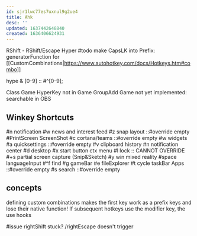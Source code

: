 ```yaml
---
id: sjr1lwc77es7uxnul9g2ue4
title: Ahk
desc: ''
updated: 1637442648840
created: 1636406624931
---
```


RShift - RShift/Escape
Hyper
#todo
make CapsLK into Prefix:
  generatorFunction for [[CustomCombinations|https://www.autohotkey.com/docs/Hotkeys.htm#combo]]

hype & [0-9] :: \#^[0-9];

Class Game
  HyperKey not in Game
  GroupAdd Game not yet implemented:
    searchable in OBS

## Winkey Shortcuts
\#n notification
\#w news and interest feed
\#z snap layout ::#override empty
\#PrintScreen ScreenShot
\#c cortana/teams ::#override empty
\#w widgets
\#a quicksettings ::#override empty
\#v clipboard history
\#n notification center
\#d desktop
\#x start button ctx menu
\#l lock :: CANNOT OVERRIDE
\#+s partial screen capture (Snip&Sketch)
\#y win mixed reality
\#space languageInput
\#^f find
\#g gameBar
\#e fileExplorer
\#t cycle taskBar Apps ::#override empty
\#s search ::#override empty

## concepts

defining custom combinations makes the first key work as a prefix keys and lose their native function! If subsequent hotkeys use the modifier key, the use hooks

#issue rightShift stuck? /rightEscape doesn't trigger